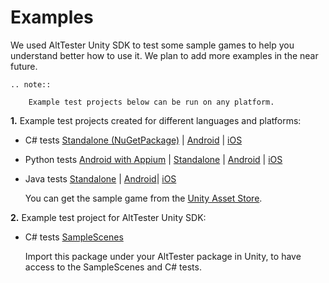 # Examples

We used AltTester Unity SDK to test some sample games to help you understand better how to use it.
We plan to add more examples in the near future.

```eval_rst
.. note::

    Example test projects below can be run on any platform.

```

**1.** Example test projects created for different languages and platforms:

<!-- * C# tests [Standalone (NuGetPackage)](https://github.com/alttester-test-examples/CSharp-Standalone-AltTrashCat) | [Android](https://github.com/alttester-test-examples/CSharp-Android-AltTrahCat) | [iOS](https://github.com/alttester-test-examples/CSharp-iOS-AltTrahCat) -->
* C# tests [Standalone (NuGetPackage)](https://github.com/alttester/EXAMPLES-CSharp-Standalone-AltTrashCat)  | [Android](https://github.com/alttester/EXAMPLES-CSharp-Android-AltTrahCat) | [iOS](https://github.com/alttester/EXAMPLES-CSharp-iOS-AltTrahCat)
<!-- * Python tests [Standalone](https://github.com/alttester-test-examples/Python-Standalone-AltTrashCat) | [Android](https://github.com/alttester-test-examples/Python-Android-AltTrashCat) | [iOS](https://github.com/alttester-test-examples/Python-iOS-AltTrashCat) -->
* Python tests [Android with Appium](https://github.com/alttester/EXAMPLES-Python-Android-with-Appium-AltTrashCat) | [Standalone](https://github.com/alttester/EXAMPLES-Python-Standalone-AltTrashCat) | [Android](https://github.com/alttester/EXAMPLES-Python-Android-AltTrashCat) | [iOS](https://github.com/alttester/EXAMPLES-Python-iOS-AltTrashCat)
<!-- * Java tests [Standalone](https://github.com/alttester-test-examples/Java-Standalone-and-Android-AltTrashCat) | [Android](https://github.com/alttester-test-examples/Java-Standalone-and-Android-AltTrashCat) | [iOS](https://github.com/alttester-test-examples/Java-iOS-AltTrashCat) -->
* Java tests [Standalone](https://github.com/alttester/EXAMPLES-Java-Standalone-and-Android-AltTrashCat) | [Android](https://github.com/alttester/EXAMPLES-Java-Standalone-and-Android-AltTrashCat)| [iOS](https://github.com/alttester/EXAMPLES-Java-iOS-AltTrashCat)

    You can get the sample game from the [Unity Asset Store](https://assetstore.unity.com/packages/essentials/tutorial-projects/endless-runner-sample-game-87901).

<!-- **2.** Example test project for multiplayer features:

* Python tests [Multiplayer iOS / Android](https://github.com/alttester-test-examples/Python-Android-iOS-Multiplayer--AltTanks) -->

<!--
**3.** Example test project for AltUnity Pro Alpha:

* C# tests [WebGL](https://gitlab.com/altom/altunity/examples/altunity-pro-alpha-example)

    You can get the sample game from the [Unity Asset Store](https://assetstore.unity.com/packages/essentials/tutorial-projects/tanks-tutorial-46209).
 -->

**2.** Example test project for AltTester Unity SDK:

* C# tests [SampleScenes](https://altom.com/app/uploads/AltTester/sdks/SampleScene.unitypackage)

    Import this package under your AltTester package in Unity, to have access to the SampleScenes and C# tests.

<!-- **4.** Example test project for AltTester Unity SDK and Unity Test Framework:

* C# tests [Endless Runner](https://github.com/alttester-test-examples/Unity-Test-Runner-AltTester)

    You can get the sample game from the [Unity Asset Store](https://assetstore.unity.com/packages/essentials/tutorial-projects/endless-runner-sample-game-87901).

**5.** Example test projects for AltTester Unity SDK v.1.7.1 and the New Input System:

* C# tests [CoinCollector](https://github.com/alttester-test-examples/NewInputSystem--CoinCollector-CSharp)
* C# tests [LeanTouch](https://github.com/alttester-test-examples/NewInputSystem--LeanTouch-CSharp)
* C# tests [RollABall](https://github.com/alttester-test-examples/NewInputSystem--RollABall-CSharp) -->